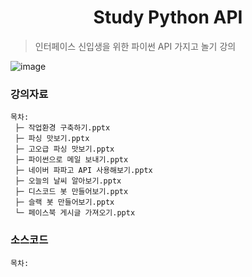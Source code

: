 <h1 align="center">Study Python API</h1>
    
> 인터페이스 신입생을 위한 파이썬 API 가지고 놀기 강의

![image](https://user-images.githubusercontent.com/32615702/56342535-3b383f80-61f3-11e9-879d-e4586c376dfc.png)

### 강의자료
    목차:
     ├─ 작업환경 구축하기.pptx
     ├─ 파싱 맛보기.pptx
     ├─ 고오급 파싱 맛보기.pptx
     ├─ 파이썬으로 메일 보내기.pptx
     ├─ 네이버 파파고 API 사용해보기.pptx
     ├─ 오늘의 날씨 알아보기.pptx
     ├─ 디스코드 봇 만들어보기.pptx
     ├─ 슬랙 봇 만들어보기.pptx
     └─ 페이스북 게시글 가져오기.pptx

### 소스코드
    목차:
    
